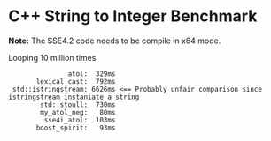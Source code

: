 # C++ String to Integer Benchmark

**Note:** The SSE4.2 code needs to be compile in x64 mode.

Looping 10 million times

```
               atol:  329ms
       lexical_cast:  792ms
 std::istringstream: 6626ms <== Probably unfair comparison since istringstream instaniate a string
        std::stoull:  730ms
        my_atol_neg:   80ms
         sse4i_atol:  103ms
       boost_spirit:   93ms
```
